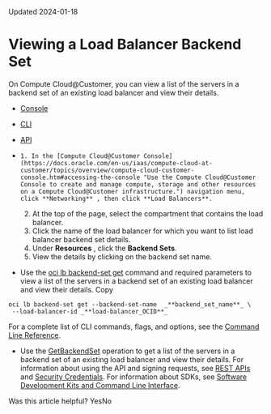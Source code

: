Updated 2024-01-18
# Viewing a Load Balancer Backend Set
On Compute Cloud@Customer, you can view a list of the servers in a backend set of an existing load balancer and view their details. 
  * [Console](https://docs.oracle.com/en-us/iaas/compute-cloud-at-customer/topics/lbaas/viewing-a-load-balancer-backend-set.htm)
  * [CLI](https://docs.oracle.com/en-us/iaas/compute-cloud-at-customer/topics/lbaas/viewing-a-load-balancer-backend-set.htm)
  * [API](https://docs.oracle.com/en-us/iaas/compute-cloud-at-customer/topics/lbaas/viewing-a-load-balancer-backend-set.htm)


  *     1. In the [Compute Cloud@Customer Console](https://docs.oracle.com/en-us/iaas/compute-cloud-at-customer/topics/overview/compute-cloud-customer-console.htm#accessing-the-console "Use the Compute Cloud@Customer Console to create and manage compute, storage and other resources on a Compute Cloud@Customer infrastructure.") navigation menu, click **Networking** , then click **Load Balancers**.
    2. At the top of the page, select the compartment that contains the load balancer.
    3. Click the name of the load balancer for which you want to list load balancer backend set details. 
    4. Under **Resources** , click the **Backend Sets**. 
    5. View the details by clicking on the backend set name.
  * Use the [oci lb backend-set get](https://docs.oracle.com/iaas/tools/oci-cli/latest/oci_cli_docs/cmdref/lb/backend-set/get.html) command and required parameters to view a list of the servers in a backend set of an existing load balancer and view their details.
Copy
```
oci lb backend-set get --backend-set-name  _**backend_set_name**_ \ 
 --load-balancer-id _**load-balancer_OCID**_ 
```

For a complete list of CLI commands, flags, and options, see the [Command Line Reference](https://docs.oracle.com/iaas/tools/oci-cli/latest/oci_cli_docs/index.html).
  * Use the [GetBackendSet](https://docs.oracle.com/iaas/api/#/en/loadbalancer/latest/BackendSet/GetBackendSet) operation to get a list of the servers in a backend set of an existing load balancer and view their details.
For information about using the API and signing requests, see [REST APIs](https://docs.oracle.com/iaas/Content/API/Concepts/usingapi.htm#REST_APIs) and [Security Credentials](https://docs.oracle.com/iaas/Content/General/Concepts/credentials.htm). For information about SDKs, see [Software Development Kits and Command Line Interface](https://docs.oracle.com/iaas/Content/API/Concepts/sdks.htm#Software_Development_Kits_and_Command_Line_Interface).


Was this article helpful?
YesNo

